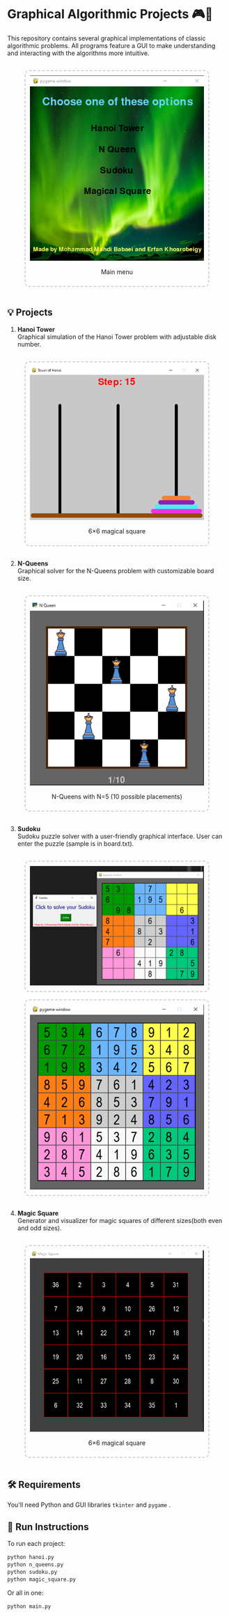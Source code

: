 # Graphical Algorithmic Projects 🎮🧠

This repository contains several graphical implementations of classic algorithmic problems. All programs feature a GUI to make understanding and interacting with the algorithms more intuitive.

<br>
<div align="center" style="border: 2px dashed #ccc; border-radius: 10px; padding: 10px; width: fit-content; margin: auto;">
  <img src="/images/image.png" alt="alt text" width="400"/>
  <p>Main menu</p>
</div>

<br>

## 💡 Projects

1. **Hanoi Tower**  
   Graphical simulation of the Hanoi Tower problem with adjustable disk number.
<br><br>
<div align="center" style="border: 2px dashed #ccc; border-radius: 10px; padding: 10px; width: fit-content; margin: auto;">
  <img src="/images/image-2.png" alt="alt text" width="400"/>
  <p>6×6 magical square</p>
</div>
<br>

2. **N-Queens**  
   Graphical solver for the N-Queens problem with customizable board size.
<br>
<div align="center" style="border: 2px dashed #ccc; border-radius: 10px; padding: 10px; width: fit-content; margin: auto;">
  <img src="image-3.png" alt="alt text" width="400"/>
  <p>N-Queens with N=5 (10 possible placements)</p>
</div>

<br>

3. **Sudoku**  
   Sudoku puzzle solver with a user-friendly graphical interface. User can enter the puzzle (sample is in board.txt).

<br>
<div align="center" style="border: 2px dashed #ccc; border-radius: 10px; padding: 10px; width: fit-content; margin: auto;">
  <img src="/images/image-4.png" alt="alt text" width="400"/>
</div>
<br>

<div align="center" style="border: 2px dashed #ccc; border-radius: 10px; padding: 10px; width: fit-content; margin: auto;">
  <img src="/images/image-5.png" alt="alt text" width="400"/>
</div>
<br>

4. **Magic Square**  
   Generator and visualizer for magic squares of different sizes(both even and odd sizes).

<br>

<div align="center" style="border: 2px dashed #ccc; border-radius: 10px; padding: 10px; width: fit-content; margin: auto;">
  <img src="/images/image-6.png" alt="alt text" width="400"/>
  <p>6×6 magical square</p>
</div>

<br>


## 🛠 Requirements

You'll need Python and GUI libraries  `tkinter` and `pygame` .

## 🚀 Run Instructions

To run each project:

```bash
python hanoi.py
python n_queens.py
python sudoku.py
python magic_square.py
```

Or all in one:
```bash
python main.py
```
